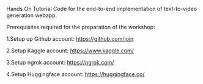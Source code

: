 Hands On Tutorial Code for the end-to-end implementation of text-to-video generation webapp.

Prerequisites required for the preparation of the workshop:

1.Setup up Github account: https://github.com/join

2.Setup Kaggle account: https://www.kaggle.com/

3.Setup ngrok account: https://ngrok.com/

4.Setup Huggingface account: https://huggingface.co/


